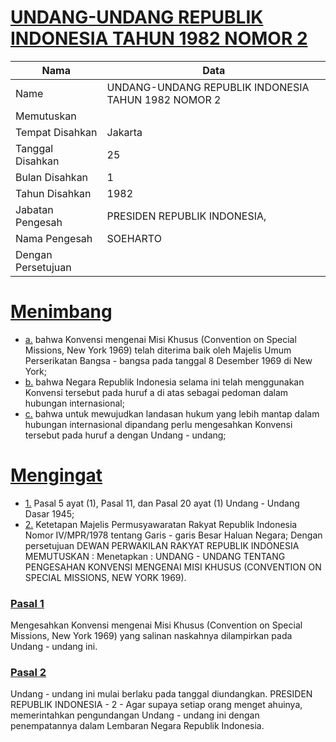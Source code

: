 # [UNDANG-UNDANG REPUBLIK INDONESIA TAHUN 1982 NOMOR 2](http://example.org/legal/document/uu/1982/2)

| Nama | Data |
| ------ | ----- |
|Name|UNDANG-UNDANG REPUBLIK INDONESIA TAHUN 1982 NOMOR 2|
|Memutuskan||
|Tempat Disahkan|Jakarta|
|Tanggal Disahkan|25|
|Bulan Disahkan|1|
|Tahun Disahkan|1982|
|Jabatan Pengesah|PRESIDEN REPUBLIK INDONESIA,|
|Nama Pengesah|SOEHARTO|
|Dengan Persetujuan||
# [Menimbang](http://example.org/legal/document/uu/1982/2/menimbang)

* [a.](http://example.org/legal/document/uu/1982/2/menimbang/point/a) bahwa Konvensi mengenai Misi Khusus (Convention on Special Missions, New York 1969) telah diterima baik oleh Majelis Umum Perserikatan Bangsa - bangsa pada tanggal 8 Desember 1969 di New York;
* [b.](http://example.org/legal/document/uu/1982/2/menimbang/point/b) bahwa Negara Republik Indonesia selama ini telah menggunakan Konvensi tersebut pada huruf a di atas sebagai pedoman dalam hubungan internasional;
* [c.](http://example.org/legal/document/uu/1982/2/menimbang/point/c) bahwa untuk mewujudkan landasan hukum yang lebih mantap dalam hubungan internasional dipandang perlu mengesahkan Konvensi tersebut pada huruf a dengan Undang - undang;
# [Mengingat](http://example.org/legal/document/uu/1982/2/mengingat)

* [1.](http://example.org/legal/document/uu/1982/2/mengingat/point/0001) Pasal 5 ayat (1), Pasal 11, dan Pasal 20 ayat (1) Undang - Undang Dasar 1945;
* [2.](http://example.org/legal/document/uu/1982/2/mengingat/point/0002) Ketetapan Majelis Permusyawaratan Rakyat Republik Indonesia Nomor IV/MPR/1978 tentang Garis - garis Besar Haluan Negara; Dengan persetujuan DEWAN PERWAKILAN RAKYAT REPUBLIK INDONESIA MEMUTUSKAN : Menetapkan : UNDANG - UNDANG TENTANG PENGESAHAN KONVENSI MENGENAI MISI KHUSUS (CONVENTION ON SPECIAL MISSIONS, NEW YORK 1969).

### [Pasal 1](http://example.org/legal/document/uu/1982/2/pasal/0001)
Mengesahkan Konvensi mengenai Misi Khusus (Convention on Special Missions, New York 1969) yang salinan naskahnya dilampirkan pada Undang - undang ini.


### [Pasal 2](http://example.org/legal/document/uu/1982/2/pasal/0002)
Undang - undang ini mulai berlaku pada tanggal diundangkan. PRESIDEN REPUBLIK INDONESIA - 2 - Agar supaya setiap orang menget ahuinya, memerintahkan pengundangan Undang - undang ini dengan penempatannya dalam Lembaran Negara Republik Indonesia.
